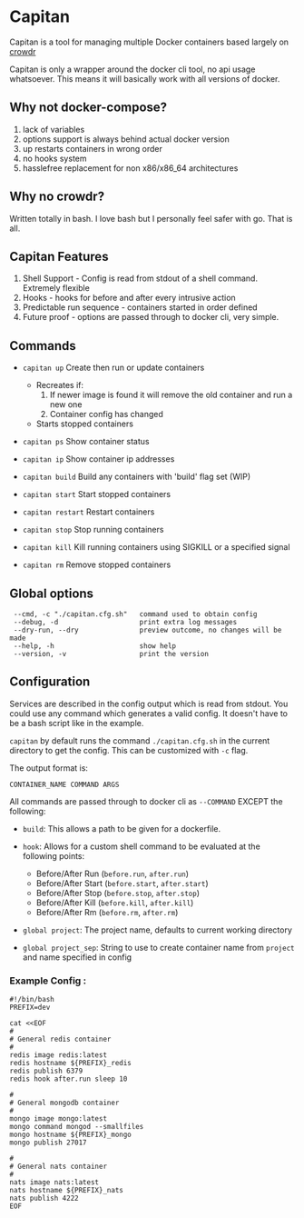 # Capitan

Capitan is a tool for managing multiple Docker containers based largely on [crowdr](https://github.com/polonskiy/crowdr)

Capitan is only a wrapper around the docker cli tool, no api usage whatsoever.
This means it will basically work with all versions of docker.

## Why not docker-compose?

1. lack of variables
2. options support is always behind actual docker version
3. up restarts containers in wrong order
4. no hooks system
5. hasslefree replacement for non x86/x86_64 architectures

## Why no crowdr?

Written totally in bash. I love bash but I personally feel safer with go. That is all.

## Capitan Features

1. Shell Support - Config is read from stdout of a shell command. Extremely flexible
2. Hooks - hooks for before and after every intrusive action
3. Predictable run sequence - containers started in order defined
4. Future proof - options are passed through to docker cli, very simple.

## Commands

- `capitan up`		Create then run or update containers 
    - Recreates if:
        1. If newer image is found it will remove the old container and run a new one
        2. Container config has changed
    - Starts stopped containers
    
- `capitan ps`		Show container status

- `capitan ip`		Show container ip addresses

- `capitan build`   Build any containers with 'build' flag set (WIP)

- `capitan start`   Start stopped containers

- `capitan restart`	Restart containers

- `capitan stop`	Stop running containers

- `capitan kill`	Kill running containers using SIGKILL or a specified signal

- `capitan rm`		Remove stopped containers
     
## Global options
     --cmd, -c "./capitan.cfg.sh"	command used to obtain config
     --debug, -d				    print extra log messages
     --dry-run, --dry			    preview outcome, no changes will be made
     --help, -h				        show help
     --version, -v			        print the version
 
## Configuration

Services are described in the config output which is read from stdout.
You could use any command which generates a valid config. It doesn't have to be a bash script like in the example.

`capitan` by default runs the command `./capitan.cfg.sh` in the current directory to get the config. This can be customized with `-c` flag.

The output format is:

    CONTAINER_NAME COMMAND ARGS
 
All commands are passed through to docker cli as `--COMMAND` EXCEPT the following:

- `build`: This allows a path to be given for a dockerfile.

- `hook`: Allows for a custom shell command to be evaluated at the following points:

    - Before/After Run (`before.run`, `after.run`)
    - Before/After Start (`before.start`, `after.start`)
    - Before/After Stop (`before.stop`, `after.stop`)
    - Before/After Kill (`before.kill`, `after.kill`)
    - Before/After Rm (`before.rm`, `after.rm`)

- `global project`: The project name, defaults to current working directory

- `global project_sep`: String to use to create container name from `project` and name specified in config


### Example Config :
    
    #!/bin/bash
    PREFIX=dev
    
    cat <<EOF
    #
    # General redis container
    #
    redis image redis:latest
    redis hostname ${PREFIX}_redis
    redis publish 6379
    redis hook after.run sleep 10
    
    #
    # General mongodb container
    #
    mongo image mongo:latest
    mongo command mongod --smallfiles
    mongo hostname ${PREFIX}_mongo
    mongo publish 27017
    
    #
    # General nats container
    #
    nats image nats:latest
    nats hostname ${PREFIX}_nats
    nats publish 4222
    EOF

